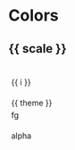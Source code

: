 <script setup>
import { ref } from 'vue'
import { radixColors } from "../src";
</script>

# Colors

<div v-for="scale in radixColors">
	<div :class="`hue-${scale} text-hue9`">
		<h2 class="block mt-10">{{ scale }}</h2>
		<div class="flex flex-row gap-0.5">
			<span class="swatch p-4"></span>
			<div v-for="i in 12">
				<div class="swatch text-center text-sage11">{{ i }}</div>
			</div>
		</div>
		<div class="flex flex-col gap-0.5">
            <div v-for="theme in ['dark', 'light']">
              <div class="flex flex-col gap-0.5">
                <div class="flex flex-row gap-0.5">
                  <span class="swatch p-4 text-sage11">{{ theme }}</span>
                  <div class="flex flex-row gap-0.5" :class="`${theme}-theme`">
                    <div v-for="i in 12">
                      <div
                        class="swatch"
                        :class="`bg-hue${i} ${ i < 9 ? 'text-hue12' : 'text-hue-fg' }`"
                      >
                        fg
                      </div>
                    </div>
                  </div>
                </div>
                <div class="flex flex-row gap-0.5">
                  <span class="swatch p-4 text-sage11">alpha</span>
                  <div class="flex flex-row gap-0.5" :class="`${theme}`">
                    <div v-for="i in 12">
                      <div class="swatch" :class="`bg-hue${i}A`"></div>
                    </div>
                  </div>
                </div>
              </div>
            </div>
          </div>
	</div>
</div>

<style>
	.swatch {
		width: 3rem;
		height: 2rem;
		padding: 5px;
	}
</style>
